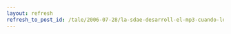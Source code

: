 ```yaml
---
layout: refresh
refresh_to_post_id: /tale/2006-07-28/la-sdae-desarroll-el-mp3-cuando-los-modem-iban-a-9-600-voltios.html
---
```

